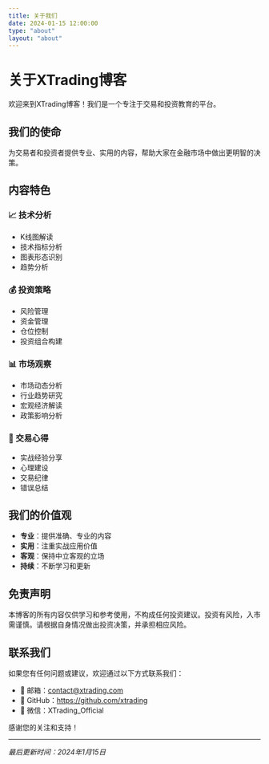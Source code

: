 ```yaml
---
title: 关于我们
date: 2024-01-15 12:00:00
type: "about"
layout: "about"
---
```


# 关于XTrading博客

欢迎来到XTrading博客！我们是一个专注于交易和投资教育的平台。

## 我们的使命

为交易者和投资者提供专业、实用的内容，帮助大家在金融市场中做出更明智的决策。

## 内容特色

### 📈 技术分析
- K线图解读
- 技术指标分析
- 图表形态识别
- 趋势分析

### 💰 投资策略
- 风险管理
- 资金管理
- 仓位控制
- 投资组合构建

### 📊 市场观察
- 市场动态分析
- 行业趋势研究
- 宏观经济解读
- 政策影响分析

### 🎯 交易心得
- 实战经验分享
- 心理建设
- 交易纪律
- 错误总结

## 我们的价值观

- **专业**：提供准确、专业的内容
- **实用**：注重实战应用价值
- **客观**：保持中立客观的立场
- **持续**：不断学习和更新

## 免责声明

本博客的所有内容仅供学习和参考使用，不构成任何投资建议。投资有风险，入市需谨慎。请根据自身情况做出投资决策，并承担相应风险。

## 联系我们

如果您有任何问题或建议，欢迎通过以下方式联系我们：

- 📧 邮箱：contact@xtrading.com
- 🐙 GitHub：https://github.com/xtrading
- 📱 微信：XTrading_Official

感谢您的关注和支持！

---

*最后更新时间：2024年1月15日*
